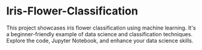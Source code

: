 # Iris-Flower-Classification
This project showcases iris flower classification using machine learning. It's a beginner-friendly example of data science and classification techniques. Explore the code, Jupyter Notebook, and enhance your data science skills.
